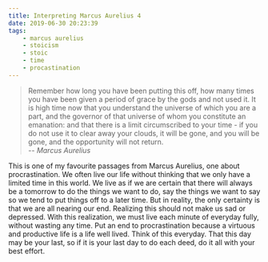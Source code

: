 ```yaml
---
title: Interpreting Marcus Aurelius 4
date: 2019-06-30 20:23:39
tags:
    - marcus aurelius
    - stoicism
    - stoic
    - time
    - procastination
---
```

> Remember how long you have been putting this off, how many times you have been given a period of grace by the gods and not used it. It is high time now that you understand the universe of which you are a part, and the governor of that universe of whom you constitute an emanation: and that there is a limit circumscribed to your time - if you do not use it to clear away your clouds, it will be gone, and you will be gone, and the opportunity will not return.   
> -- <cite>Marcus Aurelius</cite>

This is one of my favourite passages from Marcus Aurelius, one about procrastination. We often live our life without thinking that we only have a limited time in this world. We live as if we are certain that there will always be a tomorrow to do the things we want to do, say the things we want to say so we tend to put things off to a later time. But in reality, the only certainty is that we are all nearing our end. Realizing this should not make us sad or depressed. With this realization, we must live each minute of everyday fully, without wasting any time. Put an end to procrastination because a virtuous and productive life is a life well lived. Think of this everyday. That this day may be your last, so if it is your last day to do each deed, do it all with your best effort. 